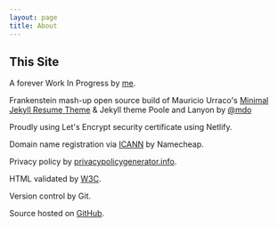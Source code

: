 ```yaml
---
layout: page
title: About
---
```

## This Site

A forever Work In Progress by <a href="{{ site.url }}/history">me</a>.

Frankenstein mash-up open source build of Mauricio Urraco's [Minimal Jekyll Resume Theme](https://github.com/murraco/jekyll-theme-minimal-resume) & Jekyll theme Poole and Lanyon by [@mdo](https://twitter.com/mdo)

Proudly using Let's Encrypt security certificate using Netlify. 

Domain name registration via [ICANN](https://en.wikipedia.org/wiki/ICANN) by Namecheap.

Privacy policy by [privacypolicygenerator.info](https://privacypolicygenerator.info).

HTML validated by [W3C](https://validator.w3.org/).

Version control by Git.

Source hosted on [GitHub](https://github.com/nchristiny/nchristiny.github.io).
